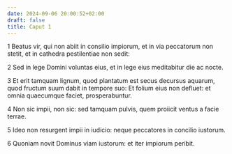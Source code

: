 ```yaml
---
date: 2024-09-06 20:00:52+02:00
draft: false
title: Caput 1
---
```





1 Beatus vir, qui non abiit in consilio impiorum, et in via peccatorum non stetit, et in cathedra pestilentiae non sedit:

2 Sed in lege Domini voluntas eius, et in lege eius meditabitur die ac nocte.

3 Et erit tamquam lignum, quod plantatum est secus decursus aquarum, quod fructum suum dabit in tempore suo: Et folium eius non defluet: et omnia quaecumque faciet, prosperabuntur.

4 Non sic impii, non sic: sed tamquam pulvis, quem proiicit ventus a facie terrae.

5 Ideo non resurgent impii in iudicio: neque peccatores in concilio iustorum.

6 Quoniam novit Dominus viam iustorum: et iter impiorum peribit.


